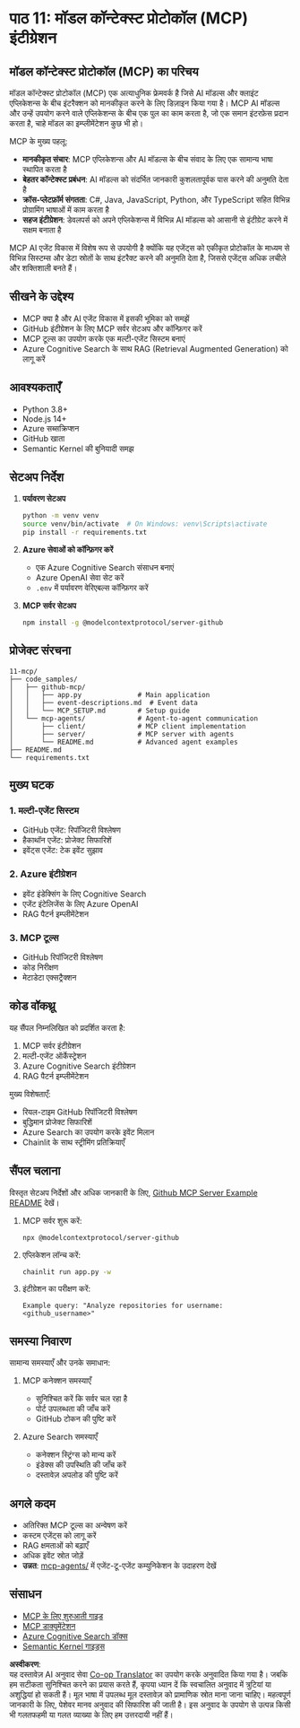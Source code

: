<!--
CO_OP_TRANSLATOR_METADATA:
{
  "original_hash": "e255edb8423b34b4bba20263ef38f208",
  "translation_date": "2025-07-24T08:01:07+00:00",
  "source_file": "11-mcp/README.md",
  "language_code": "hi"
}
-->
# पाठ 11: मॉडल कॉन्टेक्स्ट प्रोटोकॉल (MCP) इंटीग्रेशन

## मॉडल कॉन्टेक्स्ट प्रोटोकॉल (MCP) का परिचय

मॉडल कॉन्टेक्स्ट प्रोटोकॉल (MCP) एक अत्याधुनिक फ्रेमवर्क है जिसे AI मॉडल्स और क्लाइंट एप्लिकेशन्स के बीच इंटरैक्शन को मानकीकृत करने के लिए डिज़ाइन किया गया है। MCP AI मॉडल्स और उन्हें उपयोग करने वाले एप्लिकेशन्स के बीच एक पुल का काम करता है, जो एक समान इंटरफ़ेस प्रदान करता है, चाहे मॉडल का इम्प्लीमेंटेशन कुछ भी हो।

MCP के मुख्य पहलू:

- **मानकीकृत संचार**: MCP एप्लिकेशन्स और AI मॉडल्स के बीच संवाद के लिए एक सामान्य भाषा स्थापित करता है  
- **बेहतर कॉन्टेक्स्ट प्रबंधन**: AI मॉडल्स को संदर्भित जानकारी कुशलतापूर्वक पास करने की अनुमति देता है  
- **क्रॉस-प्लेटफ़ॉर्म संगतता**: C#, Java, JavaScript, Python, और TypeScript सहित विभिन्न प्रोग्रामिंग भाषाओं में काम करता है  
- **सहज इंटीग्रेशन**: डेवलपर्स को अपने एप्लिकेशन्स में विभिन्न AI मॉडल्स को आसानी से इंटीग्रेट करने में सक्षम बनाता है  

MCP AI एजेंट विकास में विशेष रूप से उपयोगी है क्योंकि यह एजेंट्स को एकीकृत प्रोटोकॉल के माध्यम से विभिन्न सिस्टम्स और डेटा स्रोतों के साथ इंटरैक्ट करने की अनुमति देता है, जिससे एजेंट्स अधिक लचीले और शक्तिशाली बनते हैं।

## सीखने के उद्देश्य
- MCP क्या है और AI एजेंट विकास में इसकी भूमिका को समझें  
- GitHub इंटीग्रेशन के लिए MCP सर्वर सेटअप और कॉन्फ़िगर करें  
- MCP टूल्स का उपयोग करके एक मल्टी-एजेंट सिस्टम बनाएं  
- Azure Cognitive Search के साथ RAG (Retrieval Augmented Generation) को लागू करें  

## आवश्यकताएँ
- Python 3.8+  
- Node.js 14+  
- Azure सब्सक्रिप्शन  
- GitHub खाता  
- Semantic Kernel की बुनियादी समझ  

## सेटअप निर्देश

1. **पर्यावरण सेटअप**  
   ```bash
   python -m venv venv
   source venv/bin/activate  # On Windows: venv\Scripts\activate
   pip install -r requirements.txt
   ```

2. **Azure सेवाओं को कॉन्फ़िगर करें**  
   - एक Azure Cognitive Search संसाधन बनाएं  
   - Azure OpenAI सेवा सेट करें  
   - `.env` में पर्यावरण वेरिएबल्स कॉन्फ़िगर करें  

3. **MCP सर्वर सेटअप**  
   ```bash
   npm install -g @modelcontextprotocol/server-github
   ```

## प्रोजेक्ट संरचना

```
11-mcp/
├── code_samples/
│   ├── github-mcp/
│   │   ├── app.py              # Main application
│   │   ├── event-descriptions.md  # Event data
│   │   └── MCP_SETUP.md        # Setup guide
│   └── mcp-agents/             # Agent-to-agent communication
│       ├── client/             # MCP client implementation
│       ├── server/             # MCP server with agents
│       └── README.md           # Advanced agent examples
├── README.md
└── requirements.txt
```

## मुख्य घटक

### 1. मल्टी-एजेंट सिस्टम
- GitHub एजेंट: रिपॉजिटरी विश्लेषण  
- हैकाथॉन एजेंट: प्रोजेक्ट सिफारिशें  
- इवेंट्स एजेंट: टेक इवेंट सुझाव  

### 2. Azure इंटीग्रेशन
- इवेंट इंडेक्सिंग के लिए Cognitive Search  
- एजेंट इंटेलिजेंस के लिए Azure OpenAI  
- RAG पैटर्न इम्प्लीमेंटेशन  

### 3. MCP टूल्स
- GitHub रिपॉजिटरी विश्लेषण  
- कोड निरीक्षण  
- मेटाडेटा एक्सट्रैक्शन  

## कोड वॉकथ्रू

यह सैंपल निम्नलिखित को प्रदर्शित करता है:  
1. MCP सर्वर इंटीग्रेशन  
2. मल्टी-एजेंट ऑर्केस्ट्रेशन  
3. Azure Cognitive Search इंटीग्रेशन  
4. RAG पैटर्न इम्प्लीमेंटेशन  

मुख्य विशेषताएँ:  
- रियल-टाइम GitHub रिपॉजिटरी विश्लेषण  
- बुद्धिमान प्रोजेक्ट सिफारिशें  
- Azure Search का उपयोग करके इवेंट मिलान  
- Chainlit के साथ स्ट्रीमिंग प्रतिक्रियाएँ  

## सैंपल चलाना

विस्तृत सेटअप निर्देशों और अधिक जानकारी के लिए, [Github MCP Server Example README](./code_samples/github-mcp/README.md) देखें।

1. MCP सर्वर शुरू करें:  
   ```bash
   npx @modelcontextprotocol/server-github
   ```

2. एप्लिकेशन लॉन्च करें:  
   ```bash
   chainlit run app.py -w
   ```

3. इंटीग्रेशन का परीक्षण करें:  
   ```
   Example query: "Analyze repositories for username: <github_username>"
   ```

## समस्या निवारण

सामान्य समस्याएँ और उनके समाधान:  
1. MCP कनेक्शन समस्याएँ  
   - सुनिश्चित करें कि सर्वर चल रहा है  
   - पोर्ट उपलब्धता की जाँच करें  
   - GitHub टोकन की पुष्टि करें  

2. Azure Search समस्याएँ  
   - कनेक्शन स्ट्रिंग्स को मान्य करें  
   - इंडेक्स की उपस्थिति की जाँच करें  
   - दस्तावेज़ अपलोड की पुष्टि करें  

## अगले कदम
- अतिरिक्त MCP टूल्स का अन्वेषण करें  
- कस्टम एजेंट्स को लागू करें  
- RAG क्षमताओं को बढ़ाएँ  
- अधिक इवेंट स्रोत जोड़ें  
- **उन्नत**: [mcp-agents/](../../../11-mcp/code_samples/mcp-agents) में एजेंट-टू-एजेंट कम्युनिकेशन के उदाहरण देखें  

## संसाधन
- [MCP के लिए शुरुआती गाइड](https://aka.ms/mcp-for-beginners)  
- [MCP डाक्यूमेंटेशन](https://github.com/microsoft/semantic-kernel/tree/main/python/semantic-kernel/semantic_kernel/connectors/mcp)  
- [Azure Cognitive Search डॉक्स](https://learn.microsoft.com/azure/search/)  
- [Semantic Kernel गाइड्स](https://learn.microsoft.com/semantic-kernel/)  

**अस्वीकरण**:  
यह दस्तावेज़ AI अनुवाद सेवा [Co-op Translator](https://github.com/Azure/co-op-translator) का उपयोग करके अनुवादित किया गया है। जबकि हम सटीकता सुनिश्चित करने का प्रयास करते हैं, कृपया ध्यान दें कि स्वचालित अनुवाद में त्रुटियां या अशुद्धियां हो सकती हैं। मूल भाषा में उपलब्ध मूल दस्तावेज़ को प्रामाणिक स्रोत माना जाना चाहिए। महत्वपूर्ण जानकारी के लिए, पेशेवर मानव अनुवाद की सिफारिश की जाती है। इस अनुवाद के उपयोग से उत्पन्न किसी भी गलतफहमी या गलत व्याख्या के लिए हम उत्तरदायी नहीं हैं।